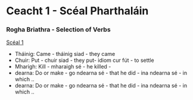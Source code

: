 # Ceacht 1 - Scéal Pharthaláin 
### Rogha Briathra - Selection of Verbs

[Scéal 1](gabháil_1.md)

- Tháinig: Came - tháinig siad - they came
- Chuir: Put - chuir siad - they put- idiom cur fút - to settle
- Mharigh: Kill - mharaigh sé - he killed - 
- dearna: Do or make - go ndearna sé - that he did - ina ndearna sé - in which .. 
- dearna: Do or make - go ndearna sé - that he did - ina ndearna sé - in which .. 





